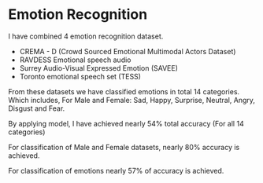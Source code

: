 # Emotion Recognition

I have combined 4 emotion recognition dataset. 

 - CREMA - D (Crowd Sourced Emotional Multimodal Actors Dataset)
- RAVDESS Emotional speech audio
- Surrey Audio-Visual Expressed Emotion (SAVEE)
- Toronto emotional speech set (TESS)

From these datasets we have classified emotions in total 14 categories. Which includes, For Male and Female: 
Sad, Happy, Surprise, Neutral, Angry, Disgust and Fear. 

By applying model, I have achieved nearly 54% total accuracy (For all 14 categories)

For classification of Male and Female datasets, nearly 80% accuracy is achieved. 

For classification of emotions nearly 57% of accuracy is achieved. 
